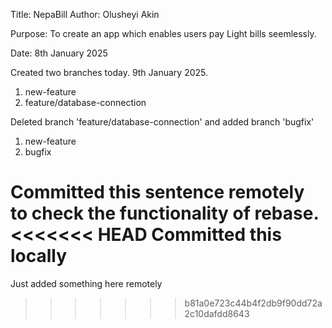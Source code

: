 Title: NepaBill
Author: Olusheyi Akin

Purpose: To create an app which enables users pay Light bills seemlessly.

Date: 8th January 2025

Created two branches today. 9th January 2025.
1. new-feature
2. feature/database-connection

Deleted branch 'feature/database-connection' and added branch 'bugfix'
1. new-feature
2. bugfix

Committed this sentence remotely to check the functionality of rebase.
<<<<<<< HEAD
Committed this locally
=======
Just added something here remotely
>>>>>>> b81a0e723c44b4f2db9f90dd72a2c10dafdd8643

